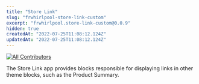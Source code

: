 ```yaml
---
title: "Store Link"
slug: "frwhirlpool-store-link-custom"
excerpt: "frwhirlpool.store-link-custom@0.0.9"
hidden: true
createdAt: "2022-07-25T11:08:12.124Z"
updatedAt: "2022-07-25T11:08:12.124Z"
---
```

<!-- DOCS-IGNORE:start -->
<!-- ALL-CONTRIBUTORS-BADGE:START - Do not remove or modify this section -->
[![All Contributors](https://img.shields.io/badge/all_contributors-1-orange.svg?style=flat-square)](#contributors-)
<!-- ALL-CONTRIBUTORS-BADGE:END -->
<!-- DOCS-IGNORE:end -->

The Store Link app provides blocks responsible for displaying links in other theme blocks, such as the Product Summary. 

<!-- DOCS-IGNORE:end -->
